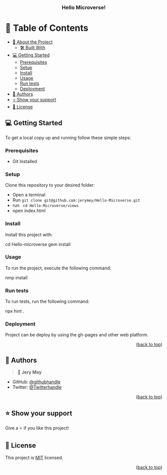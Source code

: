 <a name="readme-top"></a>


<div align="center">
  

  <h3><b>Hello Microverse!</b></h3>

</div>


# 📗 Table of Contents

- [📖 About the Project](#about-project)
  - [🛠 Built With](#built-with)
- [💻 Getting Started](#getting-started)
  - [Prerequisites](#prerequisites)
  - [Setup](#setup)
  - [Install](#install)
  - [Usage](#usage)
  - [Run tests](#run-tests)
  - [Deployment](#deployment)
- [👥 Authors](#authors)
- [⭐️ Show your support](#support)
- [📝 License](#license)



## 💻 Getting Started <a name="getting-started"></a>


To get a local copy up and running follow these simple steps:

### Prerequisites

- Git Installed


### Setup

Clone this repository to your desired folder:

- Open a terminal
- Run ```git clone git@github.com:jerymey/Hello-Microverse.git```
- run ``` cd Hello-Microverse/views```
- open index.html

### Install

Install this project with:

cd Hello-microverse
  gem install

### Usage

To run the project, execute the following command:

nmp install

### Run tests

To run tests, run the following command:

npx hint .

### Deployment

Project can be deploy by using the gh-pages and other web platform.

<p align="right">(<a href="#readme-top">back to top</a>)</p>



## 👥 Authors <a name="authors"></a>

> 👤 **Jery Mey**

- GitHub: [@githubhandle](https://github.com/jerymey)
- Twitter: [@Twitterhandle](https://twitter.com/jerymey4)

<p align="right">(<a href="#readme-top">back to top</a>)</p>


## ⭐️ Show your support <a name="support"></a>

Give a ⭐️ if you like this project!




## 📝 License <a name="license"></a>

This project is [MIT](./LICENSE) licensed.


<p align="right">(<a href="#readme-top">back to top</a>)</p>
